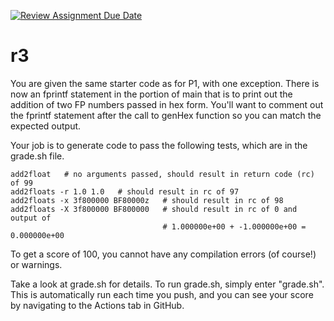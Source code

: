 [![Review Assignment Due Date](https://classroom.github.com/assets/deadline-readme-button-24ddc0f5d75046c5622901739e7c5dd533143b0c8e959d652212380cedb1ea36.svg)](https://classroom.github.com/a/n3X8XMgb)
# r3

You are given the same starter code as for P1, with one exception. There is now an fprintf statement in the portion of main that is to print out the addition of two FP numbers passed in hex form. You'll want to comment out the fprintf statement after the call to genHex function so you can match the expected output.

Your job is to generate code to pass the following tests, which are in the grade.sh file.

    add2float   # no arguments passed, should result in return code (rc) of 99
    add2floats -r 1.0 1.0   # should result in rc of 97
    add2floats -x 3f800000 BF80000z   # should result in rc of 98
    add2floats -X 3f800000 BF800000   # should result in rc of 0 and output of
                                      # 1.000000e+00 + -1.000000e+00 = 0.000000e+00

To get a score of 100, you cannot have any compilation errors (of course!) or warnings.

Take a look at grade.sh for details. To run grade.sh, simply enter "grade.sh". This is automatically run each time you push, and you can see your score by navigating to the Actions tab in GitHub.
